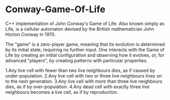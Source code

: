 # Conway-Game-Of-Life

C++ implementation of John Conway's Game of Life.
Also known simply as Life, is a cellular automaton devised by the British mathematician John Horton Conway in 1970.

The "game" is a zero-player game, meaning that its evolution is determined by its initial state, requiring no further input. One interacts with the Game of Life by creating an initial configuration and observing how it evolves, or, for advanced "players", by creating patterns with particular properties.

1.Any live cell with fewer than two live neighbours dies, as if caused by under-population.
2.Any live cell with two or three live neighbours lives on to the next generation.
3.Any live cell with more than three live neighbours dies, as if by over-population.
4.Any dead cell with exactly three live neighbours becomes a live cell, as if by reproduction.
